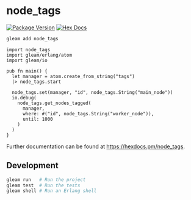 # node_tags

[![Package Version](https://img.shields.io/hexpm/v/node_tags)](https://hex.pm/packages/node_tags)
[![Hex Docs](https://img.shields.io/badge/hex-docs-ffaff3)](https://hexdocs.pm/node_tags/)

```sh
gleam add node_tags
```
```gleam
import node_tags
import gleam/erlang/atom
import gleam/io

pub fn main() {
  let manager = atom.create_from_string("tags")
  |> node_tags.start

  node_tags.set(manager, "id", node_tags.String("main_node"))
  io.debug(
    node_tags.get_nodes_tagged(
      manager,
      where: #("id", node_tags.String("worker_node")),
      until: 1000
    )
  )
}
```

Further documentation can be found at <https://hexdocs.pm/node_tags>.

## Development

```sh
gleam run   # Run the project
gleam test  # Run the tests
gleam shell # Run an Erlang shell
```
